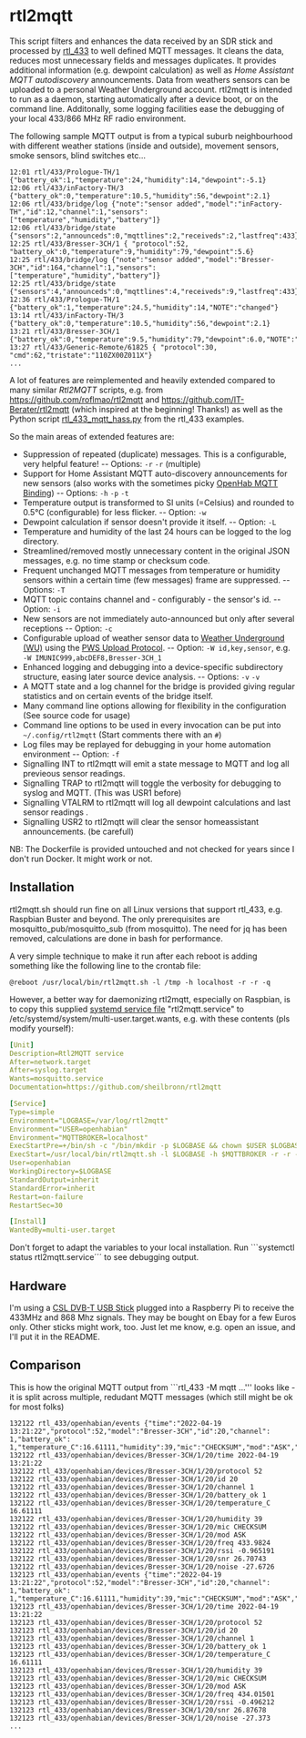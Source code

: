# rtl2mqtt

This script filters and enhances the data received by an SDR stick and processed by [rtl_433](https://github.com/merbanan/rtl_433) to well defined MQTT messages.
It cleans the data, reduces most unnecessary fields and messages duplicates. 
It provides additional information (e.g. dewpoint calculation) as well as *Home Assistant MQTT autodiscovery* announcements. 
Data from weathers sensors can be uploaded to a personal Weather Underground account.
rtl2mqtt is intended to run as a daemon, starting automatically after a device boot, or on the command line.
Additonally, some logging facilities ease the debugging of your local 433/866 MHz RF radio environment.

The following sample MQTT output is from a typical suburb neighbourhood with different weather stations (inside and outside), movement sensors, smoke sensors, blind switches etc...

```log
12:01 rtl/433/Prologue-TH/1 {"battery_ok":1,"temperature":24,"humidity":14,"dewpoint":-5.1}
12:06 rtl/433/inFactory-TH/3 {"battery_ok":0,"temperature":10.5,"humidity":56,"dewpoint":2.1}
12:06 rtl/433/bridge/log {"note":"sensor added","model":"inFactory-TH","id":12,"channel":1,"sensors":["temperature","humidity","battery"]}
12:06 rtl/433/bridge/state {"sensors":2,"announceds":0,"mqttlines":2,"receiveds":2,"lastfreq":433}
12:25 rtl/433/Bresser-3CH/1 { "protocol":52, "battery_ok":0,"temperature":9,"humidity":79,"dewpoint":5.6}
12:25 rtl/433/bridge/log {"note":"sensor added","model":"Bresser-3CH","id":164,"channel":1,"sensors":["temperature","humidity","battery"]}
12:25 rtl/433/bridge/state {"sensors":4,"announceds":0,"mqttlines":4,"receiveds":9,"lastfreq":433}
12:36 rtl/433/Prologue-TH/1 {"battery_ok":1,"temperature":24.5,"humidity":14,"NOTE":"changed"}
13:14 rtl/433/inFactory-TH/3 {"battery_ok":0,"temperature":10.5,"humidity":56,"dewpoint":2.1}
13:21 rtl/433/Bresser-3CH/1 {"battery_ok":0,"temperature":9.5,"humidity":79,"dewpoint":6.0,"NOTE":"changed"}
13:27 rtl/433/Generic-Remote/61825 { "protocol":30, "cmd":62,"tristate":"110ZX00Z011X"}
...
```

A lot of features are reimplemented and heavily extended compared to many similar *Rtl2MQTT* scripts, e.g. from https://github.com/roflmao/rtl2mqtt and https://github.com/IT-Berater/rtl2mqtt (which inspired at the beginning! Thanks!) as well as the 
Python script [rtl_433_mqtt_hass.py](https://github.com/merbanan/rtl_433/blob/master/examples/rtl_433_mqtt_hass.py) from the rtl_433 examples.

So the main areas of extended features are:

* Suppression of repeated (duplicate) messages. This is a configurable, very helpful feature! -- Options: `-r` `-r` (multiple)
* Support for Home Assistant MQTT auto-discovery announcements for new sensors (also works with the sometimes picky [OpenHab MQTT Binding](https://www.openhab.org/addons/bindings/mqtt.homeassistant)) -- Options: `-h` `-p` `-t`
* Temperature output is transformed to SI units (=Celsius) and rounded to 0.5°C (configurable) for less flicker. -- Option: `-w`
* Dewpoint calculation if sensor doesn't provide it itself. -- Option:  `-L`
* Temperature and humidity of the last 24 hours can be logged to the log directory.
* Streamlined/removed mostly unnecessary content in the original JSON messages, e.g. no time stamp or checksum code.
* Frequent unchanged MQTT messages from temperature or humidity sensors within a certain time (few messages) frame are suppressed. -- Options: `-T`
* MQTT topic contains channel and - configurably - the sensor's id. -- Option: `-i`
* New sensors are not immediately auto-announced but only after several receptions -- Option: `-c`
* Configurable upload of weather sensor data to [Weather Underground (WU)](https://www.wunderground.com) using the [PWS Upload Protocol](https://support.weather.com/s/article/PWS-Upload-Protocol).  -- Option: `-W id,key,sensor`, e.g. `-W IMUNIC999,abcDEF8,Bresser-3CH_1`
* Enhanced logging and debugging into a device-specific subdirectory structure, easing later source device analysis. -- Options: `-v` `-v`
* A MQTT state and a log channel for the bridge is provided giving regular statistics and on certain events of the bridge itself.
* Many command line options allowing for flexibility in the configuration (See source code for usage)
* Command line options to be used in every invocation can be put into `~/.config/rtl2mqtt` (Start comments there with an `#`)
* Log files may be replayed for debugging in your home automation environment -- Option: `-f`
* Signalling INT to rtl2mqtt will emit a state message to MQTT and log all previeous sensor readings.
* Signalling TRAP to rtl2mqtt will toggle the verbosity for debugging to syslog and MQTT. (This was USR1 before)
* Signalling VTALRM to rtl2mqtt will log all dewpoint calculations and last sensor readings .
* Signalling USR2 to rtl2mqtt will clear the sensor homeassistant announcements. (be carefull)

NB: The Dockerfile is provided untouched and not checked for years since I don't run Docker. It might work or not.

## Installation

rtl2mqtt.sh should run fine on all Linux versions that support rtl_433, e.g. Raspbian Buster and beyond.
The only prerequisites are mosquitto_pub/mosquitto_sub (from mosquitto). The need for jq has been removed, calculations are done in bash for performance.

A very simple technique to make it run after each reboot is adding something like the following line to the crontab file:

```crontab
@reboot /usr/local/bin/rtl2mqtt.sh -l /tmp -h localhost -r -r -q
```

However, a better way for daemonizing rtl2mqtt, especially on Raspbian, is to copy this supplied [systemd service file](https://www.raspberrypi.org/documentation/linux/usage/systemd.md) "rtl2mqtt.service" to /etc/systemd/system/multi-user.target.wants, e.g. with these contents (pls modify yourself):

```YAML
[Unit]
Description=Rtl2MQTT service
After=network.target
After=syslog.target
Wants=mosquitto.service
Documentation=https://github.com/sheilbronn/rtl2mqtt

[Service]
Type=simple
Environment="LOGBASE=/var/log/rtl2mqtt"
Environment="USER=openhabian"
Environment="MQTTBROKER=localhost"
ExecStartPre=+/bin/sh -c "/bin/mkdir -p $LOGBASE && chown $USER $LOGBASE && logger $LOGBASE in place."
ExecStart=/usr/local/bin/rtl2mqtt.sh -l $LOGBASE -h $MQTTBROKER -r -r -q
User=openhabian
WorkingDirectory=$LOGBASE
StandardOutput=inherit
StandardError=inherit
Restart=on-failure
RestartSec=30

[Install]
WantedBy=multi-user.target
```

Don't forget to adapt the variables to your local installation. Run ```systemctl status rtl2mqtt.service´´´ to see debugging output.

## Hardware

I'm using a [CSL DVB-T USB Stick](https://www.amazon.de/CSL-Realtek-Chip-Fernbedienung-Antenne-Windows/dp/B00CIQKFAO) plugged into a Raspberry Pi to receive the 433MHz and 868 Mhz signals. They may be bought on Ebay for a few Euros only. Other sticks might work, too. Just let me know, e.g. open an issue, and I'll put it in the README.

## Comparison

This is how the original MQTT output from ```rtl_433 -M mqtt ...''' looks like - it is split across multiple, redudant MQTT messages (which still might be ok for most folks)
```log
132122 rtl_433/openhabian/events {"time":"2022-04-19 13:21:22","protocol":52,"model":"Bresser-3CH","id":20,"channel": 1,"battery_ok": 1,"temperature_C":16.61111,"humidity":39,"mic":"CHECKSUM","mod":"ASK","freq":433.9824,"rssi":-0.965191,"snr":26.70743,"noise":-27.6726}
132122 rtl_433/openhabian/devices/Bresser-3CH/1/20/time 2022-04-19 13:21:22
132122 rtl_433/openhabian/devices/Bresser-3CH/1/20/protocol 52
132122 rtl_433/openhabian/devices/Bresser-3CH/1/20/id 20
132122 rtl_433/openhabian/devices/Bresser-3CH/1/20/channel 1
132122 rtl_433/openhabian/devices/Bresser-3CH/1/20/battery_ok 1
132122 rtl_433/openhabian/devices/Bresser-3CH/1/20/temperature_C 16.61111
132122 rtl_433/openhabian/devices/Bresser-3CH/1/20/humidity 39
132122 rtl_433/openhabian/devices/Bresser-3CH/1/20/mic CHECKSUM
132122 rtl_433/openhabian/devices/Bresser-3CH/1/20/mod ASK
132122 rtl_433/openhabian/devices/Bresser-3CH/1/20/freq 433.9824
132122 rtl_433/openhabian/devices/Bresser-3CH/1/20/rssi -0.965191
132122 rtl_433/openhabian/devices/Bresser-3CH/1/20/snr 26.70743
132122 rtl_433/openhabian/devices/Bresser-3CH/1/20/noise -27.6726
132123 rtl_433/openhabian/events {"time":"2022-04-19 13:21:22","protocol":52,"model":"Bresser-3CH","id":20,"channel": 1,"battery_ok": 1,"temperature_C":16.61111,"humidity":39,"mic":"CHECKSUM","mod":"ASK","freq":434.01501,"rssi":-0.496212,"snr":26.87678,"noise":-27.373}
132123 rtl_433/openhabian/devices/Bresser-3CH/1/20/time 2022-04-19 13:21:22
132123 rtl_433/openhabian/devices/Bresser-3CH/1/20/protocol 52
132123 rtl_433/openhabian/devices/Bresser-3CH/1/20/id 20
132123 rtl_433/openhabian/devices/Bresser-3CH/1/20/channel 1
132123 rtl_433/openhabian/devices/Bresser-3CH/1/20/battery_ok 1
132123 rtl_433/openhabian/devices/Bresser-3CH/1/20/temperature_C 16.61111
132123 rtl_433/openhabian/devices/Bresser-3CH/1/20/humidity 39
132123 rtl_433/openhabian/devices/Bresser-3CH/1/20/mic CHECKSUM
132123 rtl_433/openhabian/devices/Bresser-3CH/1/20/mod ASK
132123 rtl_433/openhabian/devices/Bresser-3CH/1/20/freq 434.01501
132123 rtl_433/openhabian/devices/Bresser-3CH/1/20/rssi -0.496212
132123 rtl_433/openhabian/devices/Bresser-3CH/1/20/snr 26.87678
132123 rtl_433/openhabian/devices/Bresser-3CH/1/20/noise -27.373
...
```